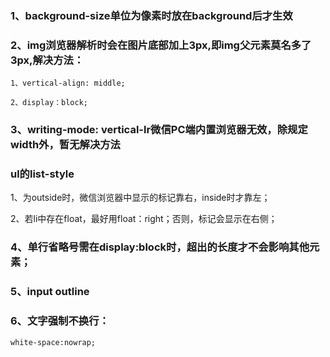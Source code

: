 ### 1、background-size单位为像素时放在background后才生效

### 2、img浏览器解析时会在图片底部加上3px,即img父元素莫名多了3px,解决方法：

`1、vertical-align: middle;`

`2、display：block;`

### 3、writing-mode: vertical-lr微信PC端内置浏览器无效，除规定width外，暂无解决方法

### ul的list-style

1、为outside时，微信浏览器中显示的标记靠右，inside时才靠左；

2、若li中存在float，最好用float：right；否则，标记会显示在右侧；

### 4、单行省略号需在display:block时，超出的长度才不会影响其他元素；

### 5、input outline

### 6、文字强制不换行：

```
white-space:nowrap;
```



